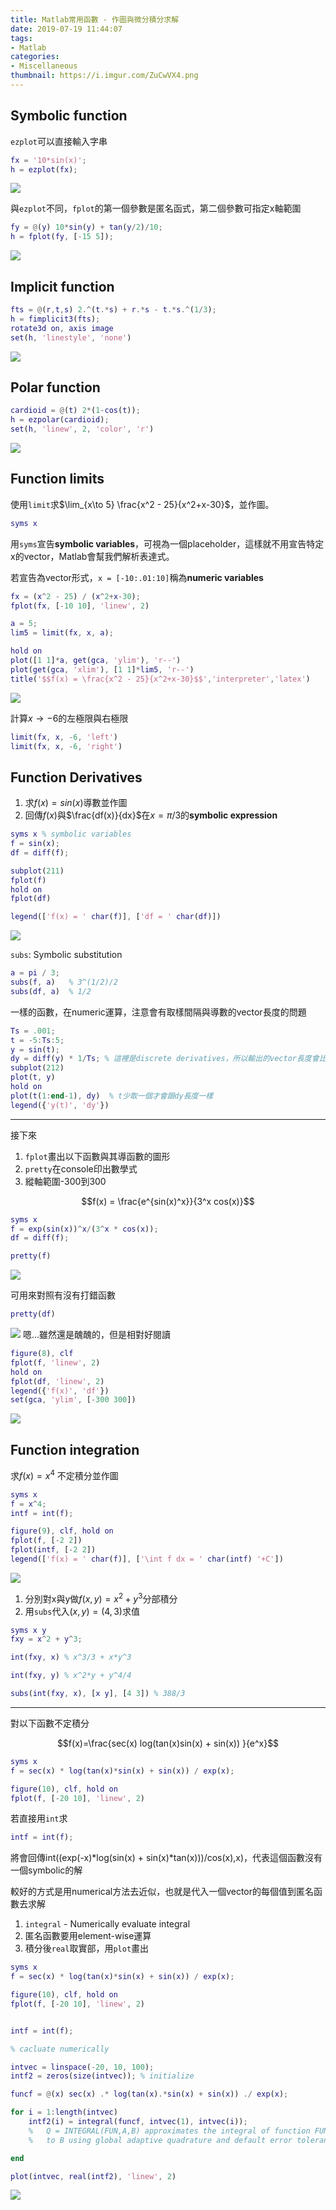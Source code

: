 ```yaml
---
title: Matlab常用函數 - 作圖與微分積分求解
date: 2019-07-19 11:44:07
tags:
- Matlab
categories:
- Miscellaneous
thumbnail: https://i.imgur.com/ZuCwVX4.png
---
```


## Symbolic function

`ezplot`可以直接輸入字串

```m
fx = '10*sin(x)';
h = ezplot(fx);
```

![](https://i.imgur.com/mpZ9KDr.png)


與`ezplot`不同，`fplot`的第一個參數是匿名函式，第二個參數可指定x軸範圍

<!-- more -->

```m
fy = @(y) 10*sin(y) + tan(y/2)/10;
h = fplot(fy, [-15 5]);
```

![](https://i.imgur.com/VyVudmW.png)



## Implicit function



```m
fts = @(r,t,s) 2.^(t.*s) + r.*s - t.*s.^(1/3);
h = fimplicit3(fts);
rotate3d on, axis image
set(h, 'linestyle', 'none')
```

![](https://i.imgur.com/ZuCwVX4.png)

## Polar function


```m
cardioid = @(t) 2*(1-cos(t));
h = ezpolar(cardioid);
set(h, 'linew', 2, 'color', 'r')
```

![](https://i.imgur.com/Qhe8B5V.png)

## Function limits

使用`limit`求$\lim_{x\to 5}  \frac{x^2 - 25}{x^2+x-30}$，並作圖。



```m 
syms x
```

用`syms`宣告**symbolic variables**，可視為一個placeholder，這樣就不用宣告特定x的vector，Matlab會幫我們解析表達式。

若宣告為vector形式，`x = [-10:.01:10]`稱為**numeric variables**

```m
fx = (x^2 - 25) / (x^2+x-30);
fplot(fx, [-10 10], 'linew', 2)

a = 5;
lim5 = limit(fx, x, a);

hold on
plot([1 1]*a, get(gca, 'ylim'), 'r--')
plot(get(gca, 'xlim'), [1 1]*lim5, 'r--')
title('$$f(x) = \frac{x^2 - 25}{x^2+x-30}$$','interpreter','latex')
```

![](https://i.imgur.com/jITma8a.png)

計算$x\to -6$的左極限與右極限

```m
limit(fx, x, -6, 'left')
limit(fx, x, -6, 'right')
```

## Function Derivatives

1. 求$f(x) = sin(x)$導數並作圖
2. 回傳$f(x)$與$\frac{df(x)}{dx}$在$x=\pi / 3$的**symbolic expression**

```m 
syms x % symbolic variables
f = sin(x);
df = diff(f);

subplot(211)
fplot(f)
hold on
fplot(df)

legend(['f(x) = ' char(f)], ['df = ' char(df)])
```

![](https://i.imgur.com/einqTrv.png)


`subs`: Symbolic substitution

```m
a = pi / 3;
subs(f, a)   % 3^(1/2)/2
subs(df, a)  % 1/2
```

一樣的函數，在numeric運算，注意會有取樣間隔與導數的vector長度的問題

```m 
Ts = .001;
t = -5:Ts:5;
y = sin(t);
dy = diff(y) * 1/Ts; % 這裡是discrete derivatives，所以輸出的vector長度會比原本少1
subplot(212)
plot(t, y)
hold on
plot(t(1:end-1), dy)  % t少取一個才會跟dy長度一樣
legend({'y(t)', 'dy'})
```


---


接下來

1. `fplot`畫出以下函數與其導函數的圖形
2. `pretty`在console印出數學式
3. 縱軸範圍-300到300

$$f(x) = \frac{e^{sin(x)^x}}{3^x cos(x)}$$

```m
syms x
f = exp(sin(x))^x/(3^x * cos(x));
df = diff(f);

pretty(f)
```

![](https://i.imgur.com/JExYWaZ.png)

可用來對照有沒有打錯函數

```m
pretty(df)
```

![](https://i.imgur.com/5EtGIsw.png)
嗯...雖然還是醜醜的，但是相對好閱讀

```m
figure(8), clf
fplot(f, 'linew', 2)
hold on
fplot(df, 'linew', 2)
legend({'f(x)', 'df'})
set(gca, 'ylim', [-300 300])
```

![](https://i.imgur.com/eN6TExS.png)


## Function integration

求$f(x) = x^4$ 不定積分並作圖


```m
syms x
f = x^4;
intf = int(f);

figure(9), clf, hold on
fplot(f, [-2 2])
fplot(intf, [-2 2])
legend(['f(x) = ' char(f)], ['\int f dx = ' char(intf) '+C'])
```

![](https://i.imgur.com/21O7qUM.png)

1. 分別對x與y做$f(x,y) = x^2 + y^3$分部積分
2. 用`subs`代入$(x, y) = (4, 3)$求值

```m 
syms x y
fxy = x^2 + y^3;

int(fxy, x) % x^3/3 + x*y^3

int(fxy, y) % x^2*y + y^4/4

subs(int(fxy, x), [x y], [4 3]) % 388/3
```


---

對以下函數不定積分

$$f(x)=\frac{sec(x) log(tan(x)sin(x) + sin(x)) }{e^x}$$

```m
syms x 
f = sec(x) * log(tan(x)*sin(x) + sin(x)) / exp(x);

figure(10), clf, hold on
fplot(f, [-20 10], 'linew', 2)
```

若直接用`int`求

```m 
intf = int(f);
```

將會回傳int((exp(-x)*log(sin(x) + sin(x)*tan(x)))/cos(x),x)，代表這個函數沒有一個symbolic的解

較好的方式是用numerical方法去近似，也就是代入一個vector的每個值到匿名函數去求解

1. `integral` - Numerically evaluate integral
2. 匿名函數要用element-wise運算
3. 積分後`real`取實部，用`plot`畫出

```m 
syms x 
f = sec(x) * log(tan(x)*sin(x) + sin(x)) / exp(x);

figure(10), clf, hold on
fplot(f, [-20 10], 'linew', 2)


intf = int(f);

% cacluate numerically

intvec = linspace(-20, 10, 100);
intf2 = zeros(size(intvec)); % initialize

funcf = @(x) sec(x) .* log(tan(x).*sin(x) + sin(x)) ./ exp(x);

for i = 1:length(intvec)
    intf2(i) = integral(funcf, intvec(1), intvec(i));
    %   Q = INTEGRAL(FUN,A,B) approximates the integral of function FUN from A
    %   to B using global adaptive quadrature and default error tolerances.

end

plot(intvec, real(intf2), 'linew', 2)
```

![](https://i.imgur.com/WLgP9jY.png)



